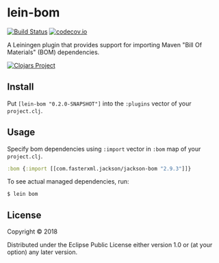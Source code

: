 # lein-bom

[![Build Status](https://travis-ci.org/tsachev/lein-bom.svg?branch=master)](https://travis-ci.org/tsachev/lein-bom)
[![codecov.io](https://codecov.io/github/tsachev/lein-bom/coverage.svg?branch=master)](https://codecov.io/github/tsachev/lein-bom?branch=master)

A Leiningen plugin that provides support for importing Maven "Bill Of Materials" (BOM) dependencies.

[![Clojars Project](https://clojars.org/lein-bom/latest-version.svg)](https://clojars.org/lein-bom)

## Install

Put `[lein-bom "0.2.0-SNAPSHOT"]` into the `:plugins` vector of your `project.clj`.

## Usage

Specify bom dependencies using `:import` vector in `:bom` map of your `project.clj`.

```clojure
:bom {:import [[com.fasterxml.jackson/jackson-bom "2.9.3"]]}
```

To see actual managed dependencies, run:

```
$ lein bom
```

## License

Copyright © 2018

Distributed under the Eclipse Public License either version 1.0 or (at your option) any later version.
